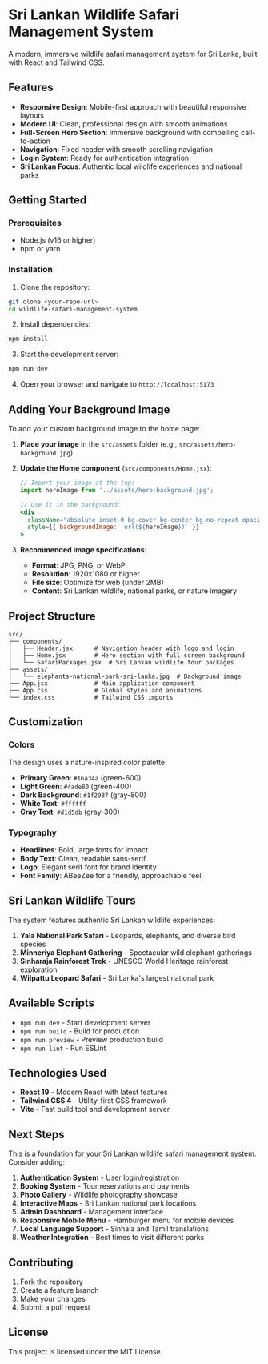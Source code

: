 # Sri Lankan Wildlife Safari Management System

A modern, immersive wildlife safari management system for Sri Lanka, built with React and Tailwind CSS.

## Features

- **Responsive Design**: Mobile-first approach with beautiful responsive layouts
- **Modern UI**: Clean, professional design with smooth animations
- **Full-Screen Hero Section**: Immersive background with compelling call-to-action
- **Navigation**: Fixed header with smooth scrolling navigation
- **Login System**: Ready for authentication integration
- **Sri Lankan Focus**: Authentic local wildlife experiences and national parks

## Getting Started

### Prerequisites

- Node.js (v16 or higher)
- npm or yarn

### Installation

1. Clone the repository:
```bash
git clone <your-repo-url>
cd wildlife-safari-management-system
```

2. Install dependencies:
```bash
npm install
```

3. Start the development server:
```bash
npm run dev
```

4. Open your browser and navigate to `http://localhost:5173`

## Adding Your Background Image

To add your custom background image to the home page:

1. **Place your image** in the `src/assets` folder (e.g., `src/assets/hero-background.jpg`)

2. **Update the Home component** (`src/components/Home.jsx`):
   ```jsx
   // Import your image at the top:
   import heroImage from '../assets/hero-background.jpg';
   
   // Use it in the background:
   <div 
     className="absolute inset-0 bg-cover bg-center bg-no-repeat opacity-70"
     style={{ backgroundImage: `url(${heroImage})` }}
   >
   ```

3. **Recommended image specifications**:
   - **Format**: JPG, PNG, or WebP
   - **Resolution**: 1920x1080 or higher
   - **File size**: Optimize for web (under 2MB)
   - **Content**: Sri Lankan wildlife, national parks, or nature imagery

## Project Structure

```
src/
├── components/
│   ├── Header.jsx      # Navigation header with logo and login
│   ├── Home.jsx        # Hero section with full-screen background
│   └── SafariPackages.jsx  # Sri Lankan wildlife tour packages
├── assets/
│   └── elephants-national-park-sri-lanka.jpg  # Background image
├── App.jsx             # Main application component
├── App.css             # Global styles and animations
└── index.css           # Tailwind CSS imports
```

## Customization

### Colors
The design uses a nature-inspired color palette:
- **Primary Green**: `#16a34a` (green-600)
- **Light Green**: `#4ade80` (green-400)
- **Dark Background**: `#1f2937` (gray-800)
- **White Text**: `#ffffff`
- **Gray Text**: `#d1d5db` (gray-300)

### Typography
- **Headlines**: Bold, large fonts for impact
- **Body Text**: Clean, readable sans-serif
- **Logo**: Elegant serif font for brand identity
- **Font Family**: ABeeZee for a friendly, approachable feel

## Sri Lankan Wildlife Tours

The system features authentic Sri Lankan wildlife experiences:

1. **Yala National Park Safari** - Leopards, elephants, and diverse bird species
2. **Minneriya Elephant Gathering** - Spectacular wild elephant gatherings
3. **Sinharaja Rainforest Trek** - UNESCO World Heritage rainforest exploration
4. **Wilpattu Leopard Safari** - Sri Lanka's largest national park

## Available Scripts

- `npm run dev` - Start development server
- `npm run build` - Build for production
- `npm run preview` - Preview production build
- `npm run lint` - Run ESLint

## Technologies Used

- **React 19** - Modern React with latest features
- **Tailwind CSS 4** - Utility-first CSS framework
- **Vite** - Fast build tool and development server

## Next Steps

This is a foundation for your Sri Lankan wildlife safari management system. Consider adding:

1. **Authentication System** - User login/registration
2. **Booking System** - Tour reservations and payments
3. **Photo Gallery** - Wildlife photography showcase
4. **Interactive Maps** - Sri Lankan national park locations
5. **Admin Dashboard** - Management interface
6. **Responsive Mobile Menu** - Hamburger menu for mobile devices
7. **Local Language Support** - Sinhala and Tamil translations
8. **Weather Integration** - Best times to visit different parks

## Contributing

1. Fork the repository
2. Create a feature branch
3. Make your changes
4. Submit a pull request

## License

This project is licensed under the MIT License.
